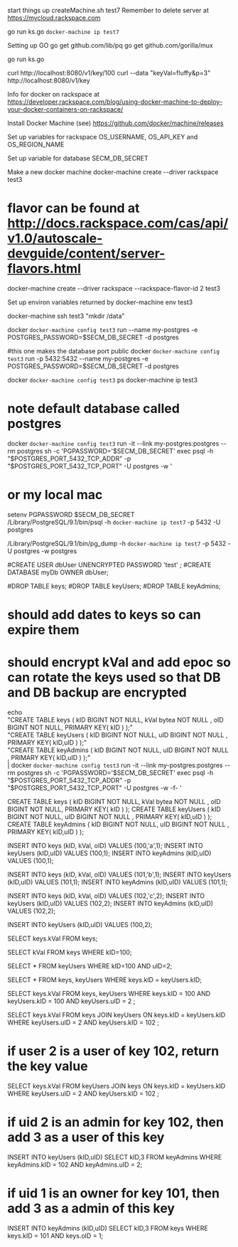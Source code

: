 
start things up 
createMachine.sh test7
Remember to delete server at https://mycloud.rackspace.com

go run ks.go `docker-machine ip test7` 

Setting up GO
go get github.com/lib/pq
go get github.com/gorilla/mux

go run ks.go


curl http://localhost:8080/v1/key/100
curl --data "keyVal=fluffy&p=3" http://localhost:8080/v1/key



Info for docker on rackspace at
https://developer.rackspace.com/blog/using-docker-machine-to-deploy-your-docker-containers-on-rackspace/

Install Docker Machine (see)
https://github.com/docker/machine/releases


Set up variables for rackspace 
OS_USERNAME, OS_API_KEY and OS_REGION_NAME

Set up variable for database 
SECM_DB_SECRET


Make a new docker machine 
docker-machine create --driver rackspace test3

# flavor  can be found at http://docs.rackspace.com/cas/api/v1.0/autoscale-devguide/content/server-flavors.html
docker-machine create --driver rackspace --rackspace-flavor-id 2   test3


Set up environ variables returned by
docker-machine env test3

docker-machine ssh test3 "mkdir /data"

docker `docker-machine config test3` run --name my-postgres -e POSTGRES_PASSWORD=$SECM_DB_SECRET -d postgres 

#this one makes the database port public
docker `docker-machine config test3` run -p 5432:5432 --name my-postgres -e POSTGRES_PASSWORD=$SECM_DB_SECRET -d postgres 

docker `docker-machine config test3` ps
docker-machine ip test3


# note default database called postgres 
docker `docker-machine config test3` run -it --link my-postgres:postgres --rm postgres sh -c 'PGPASSWORD='$SECM_DB_SECRET' exec psql -h "$POSTGRES_PORT_5432_TCP_ADDR" -p "$POSTGRES_PORT_5432_TCP_PORT" -U postgres -w '

# or my local mac
setenv PGPASSWORD  $SECM_DB_SECRET
/Library/PostgreSQL/9.1/bin/psql -h `docker-machine ip test7` -p 5432 -U postgres


/Library/PostgreSQL/9.1/bin/pg_dump -h `docker-machine ip test7` -p 5432 -U postgres -w postgres



#CREATE USER dbUser UNENCRYPTED PASSWORD 'test' ;
#CREATE DATABASE myDb OWNER dbUser;

#DROP TABLE keys;
#DROP TABLE keyUsers;
#DROP TABLE keyAdmins;


# should add dates to keys so can expire them
# should encrypt kVal and add epoc so can rotate the keys used so that DB and DB backup are encrypted

echo \
    "CREATE TABLE keys ( kID BIGINT NOT NULL, kVal bytea NOT NULL ,  oID BIGINT NOT NULL, PRIMARY KEY( kID ) );" \
    "CREATE TABLE keyUsers ( kID BIGINT NOT NULL, uID BIGINT NOT NULL , PRIMARY KEY( kID,uID ) );" \
    "CREATE TABLE keyAdmins ( kID BIGINT NOT NULL, uID BIGINT NOT NULL , PRIMARY KEY( kID,uID ) );" \
    | docker `docker-machine config test3` run -it --link my-postgres:postgres --rm postgres sh -c 'PGPASSWORD='$SECM_DB_SECRET' exec psql -h "$POSTGRES_PORT_5432_TCP_ADDR" -p "$POSTGRES_PORT_5432_TCP_PORT" -U postgres -w -f- '

CREATE TABLE keys ( kID BIGINT NOT NULL, kVal bytea NOT NULL ,  oID BIGINT NOT NULL, PRIMARY KEY( kID ) );
CREATE TABLE keyUsers ( kID BIGINT NOT NULL, uID BIGINT NOT NULL , PRIMARY KEY( kID,uID ) );
CREATE TABLE keyAdmins ( kID BIGINT NOT NULL, uID BIGINT NOT NULL , PRIMARY KEY( kID,uID ) );

INSERT INTO keys (kID, kVal, oID) VALUES (100,'a',1);
INSERT INTO keyUsers (kID,uID) VALUES (100,1);
INSERT INTO keyAdmins (kID,uID) VALUES (100,1);

INSERT INTO keys (kID, kVal, oID) VALUES (101,'b',1);
INSERT INTO keyUsers (kID,uID) VALUES (101,1);
INSERT INTO keyAdmins (kID,uID) VALUES (101,1);

INSERT INTO keys (kID, kVal, oID) VALUES (102,'c',2);
INSERT INTO keyUsers (kID,uID) VALUES (102,2);
INSERT INTO keyAdmins (kID,uID) VALUES (102,2);

INSERT INTO keyUsers (kID,uID) VALUES (100,2);



SELECT keys.kVal FROM keys;

SELECT kVal FROM keys WHERE kID=100;


SELECT * FROM keyUsers WHERE kID=100 AND uID=2;


SELECT * FROM keys, keyUsers WHERE keys.kID = keyUsers.kID;


SELECT keys.kVal FROM keys, keyUsers WHERE keys.kID = 100 AND keyUsers.kID = 100 AND keyUsers.uID = 2 ;

SELECT keys.kVal  FROM keys JOIN keyUsers ON  keys.kID = keyUsers.kID WHERE keyUsers.uID = 2 AND keyUsers.kID = 102 ;

# if user 2 is a user of key 102, return the key value 
SELECT keys.kVal  FROM keyUsers JOIN keys ON  keys.kID = keyUsers.kID WHERE keyUsers.uID = 2 AND keyUsers.kID = 102 ;

# if uid 2 is an admin for key 102, then add 3 as a user of this key 
INSERT INTO keyUsers (kID,uID) SELECT kID,3  FROM keyAdmins WHERE keyAdmins.kID = 102 AND keyAdmins.uID = 2;

# if uid 1 is an owner for key 101, then add 3 as a admin of this key 
INSERT INTO keyAdmins (kID,uID) SELECT kID,3  FROM keys WHERE keys.kID = 101 AND keys.oID = 1;

